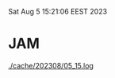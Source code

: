 Sat Aug  5 15:21:06 EEST 2023
# JAM
<a href='./cache/202308/05_15.log'>./cache/202308/05_15.log</a>
